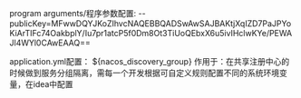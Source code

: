 program arguments/程序参数配置:
--publicKey=MFwwDQYJKoZIhvcNAQEBBQADSwAwSAJBAKtjXqIZD7PaJPYoKiArTIFc74OakbplY/Iu7pr1atcP5f0Dm8Ot3TiUoQEbxX6u5ivIHclwKYe/PEWAJl4WYl0CAwEAAQ==

application.yml配置：
${nacos_discovery_group} 作用于：在共享注册中心的时候做到服务分组隔离，需每一个开发根据可自定义规则配置不同的系统环境变量，在idea中配置